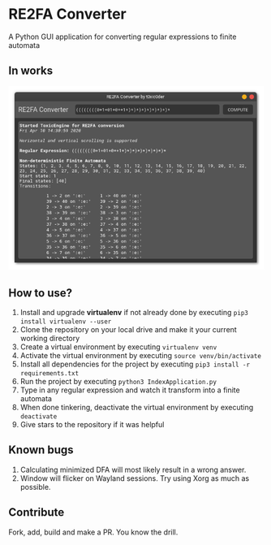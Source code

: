 # RE2FA Converter
A Python GUI application for converting regular expressions to finite automata

## In works
![ExpressionCalculation](pics/re2fa/exprphot.png)

## How to use?
1. Install and upgrade **virtualenv** if not already done by executing ```pip3 install virtualenv --user```
2. Clone the repository on your local drive and make it your current working directory
3. Create a virtual environment by executing ```virtualenv venv```
4. Activate the virtual environment by executing ```source venv/bin/activate```
5. Install all dependencies for the project by executing ```pip3 install -r requirements.txt```
6. Run the project by executing ```python3 IndexApplication.py```
7. Type in any regular expression and watch it transform into a finite automata
8. When done tinkering, deactivate the virtual environment by executing ```deactivate```
9. Give stars to the repository if it was helpful

## Known bugs
1. Calculating minimized DFA will most likely result in a wrong answer.
2. Window will flicker on Wayland sessions. Try using Xorg as much as possible.

## Contribute
Fork, add, build and make a PR. You know the drill.
